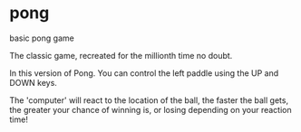 # pong
basic pong game

The classic game, recreated for the millionth time no doubt. 

In this version of Pong. You can control the left paddle using the UP and DOWN keys. 

The 'computer' will react to the location of the ball, the faster the ball gets, the greater your chance of winning is, or losing depending on your reaction time! 

